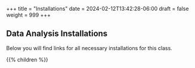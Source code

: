 +++
title = "Installations"
date = 2024-02-12T13:42:28-06:00
draft = false
weight = 999
+++

## Data Analysis Installations

Below you will find links for all necessary installations for this class.

{{% children %}}

